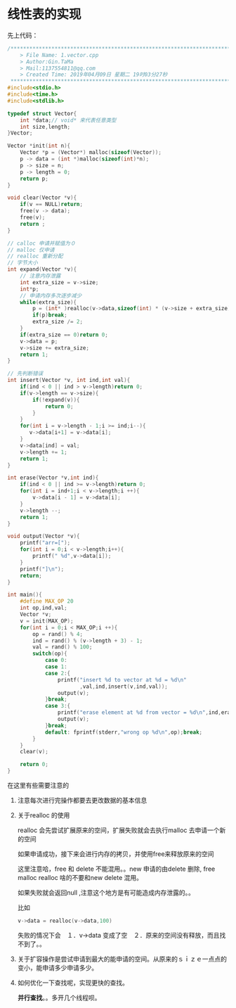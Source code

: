 # 线性表的实现

先上代码：

```c++
/*************************************************************************
	> File Name: 1.vector.cpp
	> Author:Gin.TaMa 
	> Mail:1137554811@qq.com 
	> Created Time: 2019年04月09日 星期二 19时03分27秒
 ************************************************************************/
#include<stdio.h>
#include<time.h>
#include<stdlib.h>

typedef struct Vector{
    int *data;// void* 来代表任意类型
    int size,length;
}Vector;

Vector *init(int n){
    Vector *p = (Vector*) malloc(sizeof(Vector));
    p -> data = (int *)malloc(sizeof(int)*n);
    p -> size = n;
    p -> length = 0;
    return p;
}

void clear(Vector *v){
    if(v == NULL)return;
    free(v -> data);
    free(v);
    return ;
}

// calloc 申请并赋值为０
// malloc 仅申请
// realloc 重新分配
// 字节大小
int expand(Vector *v){
    // 注意内存泄露
    int extra_size = v->size;
    int*p;
    // 申请内存多次逐步减少
    while(extra_size){
        p = (int* )realloc(v->data,sizeof(int) * (v->size + extra_size));
        if(p)break;
        extra_size /= 2;
    }
    if(extra_size == 0)return 0;
    v->data = p;
    v->size += extra_size;
    return 1;
}

// 先判断错误
int insert(Vector *v, int ind,int val){
    if(ind < 0 || ind > v->length)return 0;
    if(v->length == v->size){
        if(!expand(v)){
            return 0;
        }
    }
    for(int i = v->length - 1;i >= ind;i--){
       v->data[i+1] = v->data[i]; 
    }
    v->data[ind] = val;
    v->length += 1;
    return 1;
}

int erase(Vector *v,int ind){
    if(ind < 0 || ind >= v->length)return 0;
    for(int i = ind+1;i < v->length;i ++){
        v->data[i - 1] = v->data[i];
    }
    v->length --;
    return 1;
}

void output(Vector *v){
    printf("arr=[");
    for(int i = 0;i < v->length;i++){
        printf(" %d",v->data[i]);
    }
    printf("]\n");
    return;
}

int main(){
    #define MAX_OP 20
    int op,ind,val;
    Vector *v;
    v = init(MAX_OP);
    for(int i = 0;i < MAX_OP;i ++){
        op = rand() % 4;
        ind = rand() % (v->length + 3) - 1;
        val = rand() % 100;
        switch(op){
            case 0:
            case 1:
            case 2:{
                printf("insert %d to vector at %d = %d\n"
                       ,val,ind,insert(v,ind,val));
                output(v);
            }break;
            case 3:{
                printf("erase element at %d from vector = %d\n",ind,erase(v,ind));
                output(v);
            }break;
            default: fprintf(stderr,"wrong op %d\n",op);break;
        }
    }
    clear(v);

    return 0;
}
```

在这里有些需要注意的

1. 注意每次进行完操作都要去更改数据的基本信息

2. 关于realloc 的使用

   realloc 会先尝试扩展原来的空间，扩展失败就会去执行malloc 去申请一个新的空间

   如果申请成功，接下来会进行内存的拷贝，并使用free来释放原来的空间

   这里注意哈，free 和 delete 不能混用。。new 申请的由delete 删除, free malloc realloc 啥的不要和new delete 混用。

   如果失败就会返回null ,注意这个地方是有可能造成内存泄露的。。

   比如

   ```c
   v->data = realloc(v->data,100)
   ```

   失败的情况下会　１．v->data 变成了空　２．原来的空间没有释放，而且找不到了。。

3. 关于扩容操作是尝试申请到最大的能申请的空间。从原来的ｓｉｚｅ一点点的变小，能申请多少申请多少。

4. 如何优化一下查找呢，实现更快的查找。

   **并行查找**。。多开几个线程呗。
